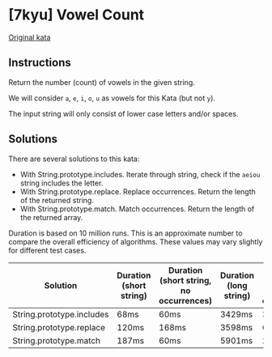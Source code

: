 # [7kyu] Vowel Count

[Original kata](https://www.codewars.com/kata/54ff3102c1bad923760001f3)

## Instructions

Return the number (count) of vowels in the given string.

We will consider `a`, `e`, `i`, `o`, `u` as vowels for this Kata (but not `y`).

The input string will only consist of lower case letters and/or spaces.

## Solutions

There are several solutions to this kata:

- With String.prototype.includes. Iterate through string, check if the `aeiou` string includes the letter.
- With String.prototype.replace. Replace occurrences. Return the length of the returned string.
- With String.prototype.match. Match occurrences. Return the length of the returned array.

Duration is based on 10 million runs. This is an approximate number to compare the overall efficiency of algorithms. These values may vary slightly for different test cases.

| Solution                  | Duration (short string) | Duration (short string, no occurrences) | Duration (long string) | Duration (long string, no occurrences) |
| ------------------------- | ----------------------- | --------------------------------------- | ---------------------- | -------------------------------------- |
| String.prototype.includes | 68ms                    | 60ms                                    | 3429ms                 | 3079ms                                 |
| String.prototype.replace  | 120ms                   | 168ms                                   | 3598ms                 | 6508ms                                 |
| String.prototype.match    | 187ms                   | 60ms                                    | 5901ms                 | 288ms                                  |
